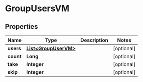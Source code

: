 

# GroupUsersVM


## Properties

Name | Type | Description | Notes
------------ | ------------- | ------------- | -------------
**users** | [**List&lt;GroupUserVM&gt;**](GroupUserVM.md) |  |  [optional]
**count** | **Long** |  |  [optional]
**take** | **Integer** |  |  [optional]
**skip** | **Integer** |  |  [optional]



